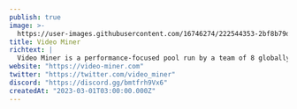 ```yaml
---
publish: true
image: >-
  https://user-images.githubusercontent.com/16746274/222544353-2bf8b79d-e9e8-4102-854a-83827149820e.png
title: Video Miner
richtext: |
  Video Miner is a performance-focused pool run by a team of 8 globally distributed Orchestrators, allowing anyone to participate in the Livepeer network as a Transcoder and earn passive income. Our custom selection algorithm rewards top performers with more work and higher pay.
website: "https://video-miner.com"
twitter: "https://twitter.com/video_miner"
discord: "https://discord.gg/bmtfrh9Vx6"
createdAt: "2023-03-01T03:00:00.000Z"
---
```

